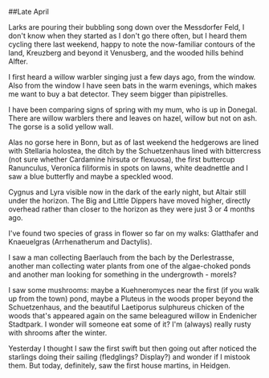 ##Late April

Larks are pouring their bubbling song down over the Messdorfer Feld, I don't know when they started as I don't go there often, but I heard them cycling there last weekend, happy to note the now-familiar contours of the land, Kreuzberg and beyond it Venusberg, and the wooded hills behind Alfter.

I first heard a willow warbler singing just a few days ago, from the window. Also from the window I have seen bats in the warm evenings, which makes me want to buy a bat detector. They seem bigger than pipistrelles. 

I have been comparing signs of spring with my mum, who is up in Donegal. There are willow warblers there and leaves on hazel, willow but not on ash. The gorse is a solid yellow wall. 

Alas no gorse here in Bonn, but as of last weekend the hedgerows are lined with Stellaria holostea, the ditch by the Schuetzenhaus lined with bittercress (not sure whether Cardamine hirsuta or flexuosa), the first buttercup Ranunculus, Veronica filiformis in spots on lawns, white deadnettle and I saw a blue butterfly and maybe a speckled wood. 

Cygnus and Lyra visible now in the dark of the early night, but Altair still under the horizon. The Big and Little Dippers have moved higher, directly overhead rather than closer to the horizon as they were just 3 or 4 months ago. 

I've found two species of grass in flower so far on my walks: Glatthafer and Knaeuelgras (Arrhenatherum and Dactylis).

I saw a man collecting Baerlauch from the bach by the Derlestrasse, another man collecting water plants from one of the algae-choked ponds and another man looking for something in the undergrowth - morels?

I saw some mushrooms: maybe a Kuehneromyces near the first (if you walk up from the town) pond, maybe a Pluteus in the woods proper beyond the Schuetzenhaus, and the beautiful Laetiporus sulphureus chicken of the woods that's appeared again on the same beleagured willow in Endenicher Stadtpark. I wonder will someone eat some of it? I'm (always) really rusty with shrooms after the winter.

Yesterday I thought I saw the first swift but then going out after noticed the starlings doing their sailing (fledglings? Display?) and wonder if I mistook them. But today, definitely, saw the first house martins, in Heidgen.

